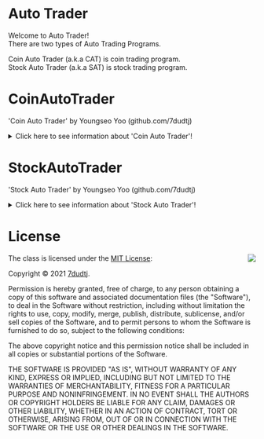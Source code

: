 # Auto Trader
Welcome to Auto Trader!  
There are two types of Auto Trading Programs.  

Coin Auto Trader (a.k.a CAT) is coin trading program.  
Stock Auto Trader (a.k.a SAT) is stock trading program.

# CoinAutoTrader
'Coin Auto Trader' by Youngseo Yoo (github.com/7dudtj)  
  
<details>
<summary>
Click here to see information about 'Coin Auto Trader'!
</summary>
<div>

### Warning!  
This program does not guarantee you to earn money.  
You can lose all of your money by various reasons, including program errors.  
Responsibility of investment is all up to you, and  
responsibility of using this program is all up to you. too.  
This program is made based on Larry Williams' volatility breakthrough strategy.  
I highly recommend you to change this program code by your own trading algorithms and use it.  
This program is made to use 'Upbit' api.
If you want to use, then I recommend ver 1.6.3.

### Ubuntu 서버 명령어

#### <백그라운드 실행>

ver 1.6.3: nohup python3 cat_v.1.6.3.py > output.log &
 
#### <실행되고 있는지 확인> 

ps ax | grep .py

#### <프로세스 종료>(PID는 ps ax | grep .py를 했을때 확인 가능)

kill -9 PID

#### <서버 업그레이드>

리스트 업데이트: apt-get update 

업그레이드: sudo apt-get upgrade
</div>
</details>

# StockAutoTrader
'Stock Auto Trader' by Youngseo Yoo (github.com/7dudtj)  
   
<details>
<summary>
Click here to see information about 'Stock Auto Trader'!
</summary>
<div>

### Warning!  
This program does not guarantee you to earn money.  
You can lose all of your money by various reasons, including program errors.  
Responsibility of investment is all up to you, and  
responsibility of using this program is all up to you. too.  
This program is made based on Larry Williams' volatility breakthrough strategy.  
I highly recommend you to change this program code by your own trading algorithms and use it.  
This program is made to use 'CREON' api.  
This program is not developed yet. But if you want to use, then I recommend ver 1.0.0.
</div>
</details>

# License

<img align="right" src="http://opensource.org/trademarks/opensource/OSI-Approved-License-100x137.png">

The class is licensed under the [MIT License](http://opensource.org/licenses/MIT):

Copyright &copy; 2021 [7dudtj](https://github.com/7dudtj).

Permission is hereby granted, free of charge, to any person obtaining a copy of this software and associated documentation files (the "Software"), to deal in the Software without restriction, including without limitation the rights to use, copy, modify, merge, publish, distribute, sublicense, and/or sell copies of the Software, and to permit persons to whom the Software is furnished to do so, subject to the following conditions:

The above copyright notice and this permission notice shall be included in all copies or substantial portions of the Software.

THE SOFTWARE IS PROVIDED "AS IS", WITHOUT WARRANTY OF ANY KIND, EXPRESS OR IMPLIED, INCLUDING BUT NOT LIMITED TO THE WARRANTIES OF MERCHANTABILITY, FITNESS FOR A PARTICULAR PURPOSE AND NONINFRINGEMENT. IN NO EVENT SHALL THE AUTHORS OR COPYRIGHT HOLDERS BE LIABLE FOR ANY CLAIM, DAMAGES OR OTHER LIABILITY, WHETHER IN AN ACTION OF CONTRACT, TORT OR OTHERWISE, ARISING FROM, OUT OF OR IN CONNECTION WITH THE SOFTWARE OR THE USE OR OTHER DEALINGS IN THE SOFTWARE.
